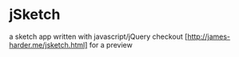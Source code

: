 # jSketch
a sketch app written with javascript/jQuery
checkout [http://james-harder.me/jsketch.html] for a preview
